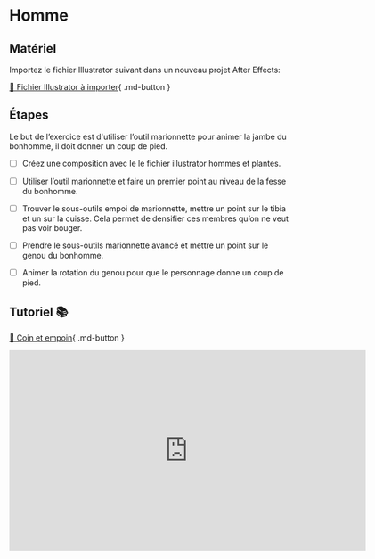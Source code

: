 # Homme
## Matériel

Importez le fichier Illustrator suivant dans un nouveau projet After Effects:  

[📁 Fichier Illustrator à importer](https://cmontmorency365.sharepoint.com/:u:/s/TIM-582214-Animation2d77/EePOiuJkHTpCq85Df3b9YDUBf6WSSBiVP6oZ783lUHX52A?e=hBBsqs){ .md-button }       

      


## Étapes
Le but de l’exercice est d'utiliser l’outil marionnette pour animer la jambe du bonhomme, il doit donner un coup de pied.     

- [ ] Créez une composition avec le le fichier illustrator hommes et plantes.
- [ ] Utiliser l’outil marionnette et faire un premier point au niveau de la fesse du bonhomme.
- [ ] Trouver le sous-outils empoi de marionnette, mettre un point sur le tibia et un sur la cuisse. Cela permet de densifier ces membres qu’on ne veut pas voir bouger.
- [ ] Prendre le sous-outils marionnette avancé et mettre un point sur le genou du bonhomme.
- [ ] Animer la rotation du genou pour que le personnage donne un coup de pied.


      


## Tutoriel 📚

[📁 Coin et empoin](https://cmontmorency365.sharepoint.com/:v:/s/TIM-582214-Animation2d77/EbwIa3V4m5dEpattp9VY7AABBGizbCeEnxvn8iBYMNXc6g?e=gqQtdH){ .md-button }       

<iframe src="https://cmontmorency365.sharepoint.com/sites/TIM-582214-Animation2d77/_layouts/15/embed.aspx?UniqueId=756b08bc-9b78-4497-a5ab-6da7d558ec00&embed=%7B%22ust%22%3Atrue%2C%22hv%22%3A%22CopyEmbedCode%22%7D&referrer=StreamWebApp&referrerScenario=EmbedDialog.Create" width="640" height="360" frameborder="0" scrolling="no" allowfullscreen title="02_marionnette_coin_empoi_et_avance.mov"></iframe>
